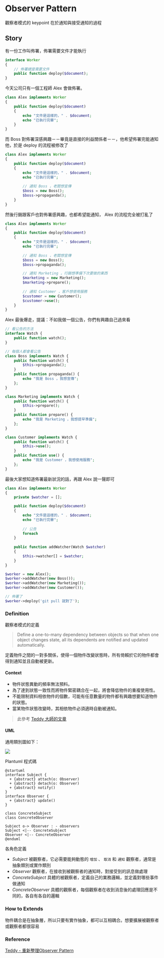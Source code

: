 Observer Pattern
================

觀察者模式的 keypoint 在於通知與接受通知的過程

Story
-----

有一份工作叫佈署，佈署需要文件才能執行

```php
interface Worker
{
    // 佈署總是需要文件
    public function deploy($document);
}
```

今天公司只有一個工程師 Alex 會做佈署。

```php
class Alex implements Worker
{
    public function deploy($document)
    {
        echo "文件是這樣的，" . $document;
        echo "已執行完畢";
    }
}
```

而 Boss 對佈署深感興趣－－畢竟是直接的利益關係者－－，他希望佈署完能通知他，於是 deploy 的流程被修改了

```php
class Alex implements Worker
{
    public function deploy($document)
    {
        echo "文件是這樣的，" . $document;
        echo "已執行完畢";
        
        // 通知 Boss ，老闆想宣傳
        $boss = new Boss();
        $boss->propaganda();
    }
}
```

然後行銷跟客戶也對佈署感興趣，也都希望能通知， Alex 的流程完全被打亂了

```php
class Alex implements Worker
{
    public function deploy($document)
    {
        echo "文件是這樣的，" . $document;
        echo "已執行完畢";
        
        // 通知 Boss ，老闆想宣傳
        $boss = new Boss();
        $boss->propaganda();

        // 通知 Marketing ，行銷想準備下次要做的東西
        $marketing = new Marketing();
        $marketing->prepare();
        
        // 通知 Customer ，客戶想使用服務
        $customer = new Customer();
        $customer->use();
    }
}
```

Alex 最後爆走，提議：不如我做一個公告，你們有興趣自己過來看

```php
// 看公告的方法
interface Watch {
    public function watch();
}

// 每個人都會看公告
class Boss implements Watch {
    public function watch() {
        $this->propaganda();
    }
    public function propaganda() {
        echo "我是 Boss ，我想宣傳";
    };
}

class Marketing implements Watch {
    public function watch() {
        $this->prepare();
    }
    public function prepare() {
        echo "我是 Marketing ，我想提早準備";
    };
}

class Customer implements Watch {
    public function watch() {
        $this->use();
    }
    public function use() {
        echo "我是 Customer ，我想使用服務";
    };
}
```

最後大家想知道佈署最新狀況的話，再跟 Alex 說一聲即可

```php
class Alex implements Worker
{
    private $watcher = [];

    public function deploy($document)
    {
        echo "文件是這樣的，" . $document;
        echo "已執行完畢";
        
        // 公告
        foreach 
    }
    
    public function addWatcher(Watch $watcher)
    {
        $this->watcher[] = $watcher;
    }
}

$worker = new Alex();
$worker->addWatcher(new Boss());
$worker->addWatcher(new Marketing());
$worker->addWatcher(new Customer());

// 佈署了
$worker->deploy('git pull 就對了');
```

### Definition

觀察者模式的定義

> Define a one-to-many dependency between objects so that when one object changes state, all its dependents are notified and updated automatically.

定義物件之間的一對多關係，使得一個物件改變狀態時，所有倚賴於它的物件都會得到通知並且自動被更新。

#### Context

* 物件狀態異動的頻率無法預料。
* 為了達到狀態一致性而將物件緊密耦合在一起，將會降低物件的重複使用性。
* 不能限制資料相依物件的個數，可能有任意數量的物件都有興趣想要知道物件的狀態。
* 當某物件狀態改變時，其相依物件必須適時自動被通知。

> 此參考 [Teddy 大師的文章](http://teddy-chen-tw.blogspot.tw/2013/08/observer-pattern.html)

#### UML

通用類別圖如下：

![](http://plantuml.com/plantuml/png/XOz12i9034NtEKMMBJ8NAEB60xZm19aqnH6PaKmgIEtT1UcCs2vSvkVb_vyGJNGW5ZoF_YfiE07Y3YVosPJOPYGpuakJEZpvBFeGRTT8Bt-Hc2mCpwQ56KBDBFGsTBptPFB1WM-KCnvJP1MJfUTABKu0vO_a3b__3XscPSWLsR-Ss_ZMcvzjKTy0)

Plantuml 程式碼

```plantuml
@startuml
interface Subject {
  + {abstract} attach(o: Observer)
  + {abstract} detach(o: Observer)
  + {abstract} notify()
}
interface Observer {
  + {abstract} update()
}

class ConcreteSubject
class ConcreteObserver

Subject o-> Observer : - observers
Subject <|-- ConcreteSubject
Observer <|-- ConcreteObserver
@enduml
```

各角色定義

* *Subject* 被觀察者，它必需要能夠動態的 `增加` 、 `取消` 和 `通知` 觀察者，通常是抽象類別或實作類別
* *Observer* 觀察者，在接收到被觀察者的通知時，對接受到的訊息做處理
* *ConcreteSubject* 具體的被觀察者，定義自己的業務邏輯，並定義對哪些事件做通知
* *ConcreteObserver* 具體的觀察者，每個觀察者在收到消息後的處理回應是不同的，各自有各自的邏輯

### How to Extends

物件耦合是在抽象層，所以只要有實作抽象，都可以互相耦合。想要擴展被觀察者或觀察者都很容易

### Reference

[Teddy - 重新整理Observer Pattern](http://teddy-chen-tw.blogspot.tw/2013/08/observer-pattern.html)

